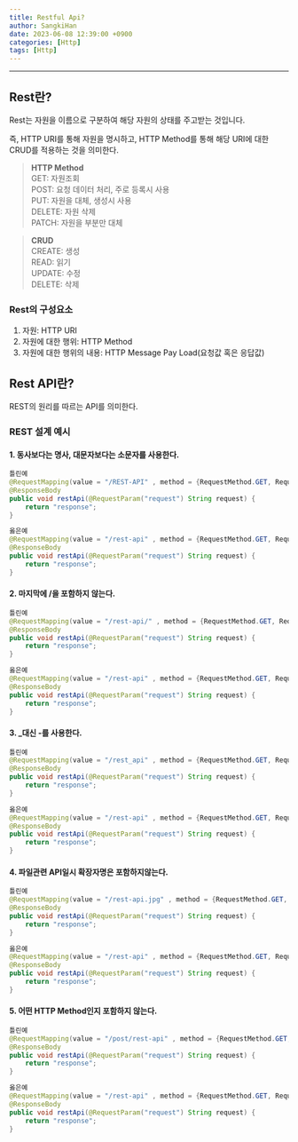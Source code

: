 ```yaml
---
title: Restful Api?
author: SangkiHan
date: 2023-06-08 12:39:00 +0900
categories: [Http]
tags: [Http]
---
```

------------

## Rest란?

Rest는 자원을 이름으로 구분하여 해당 자원의 상태를 주고받는 것입니다.

즉, HTTP URI를 통해 자원을 명시하고, HTTP Method를 통해 해당 URI에 대한 CRUD를 적용하는 것을 의미한다.

>**HTTP Method**  
>GET: 자원조회  
>POST: 요청 데이터 처리, 주로 등록시 사용  
>PUT: 자원을 대체, 생성시 사용   
>DELETE: 자원 삭제  
>PATCH: 자원을 부분만 대체


>**CRUD**  
>CREATE: 생성  
>READ: 읽기  
>UPDATE: 수정  
>DELETE: 삭제

### Rest의 구성요소
1.  자원: HTTP URI
2.  자원에 대한 행위: HTTP Method
3.  자원에 대한 행위의 내용: HTTP Message Pay Load(요청값 혹은 응답값)

## Rest API란?
REST의 원리를 따르는 API를 의미한다. 

### REST 설계 예시
#### 1. 동사보다는 명사, 대문자보다는 소문자를 사용한다.
```java
틀린예
@RequestMapping(value = "/REST-API" , method = {RequestMethod.GET, RequestMethod.POST})
@ResponseBody
public void restApi(@RequestParam("request") String request) {
    return "response";
}

옳은예
@RequestMapping(value = "/rest-api" , method = {RequestMethod.GET, RequestMethod.POST})
@ResponseBody
public void restApi(@RequestParam("request") String request) {
    return "response";
}
```

#### 2. 마지막에 /을 포함하지 않는다.
```java
틀린예
@RequestMapping(value = "/rest-api/" , method = {RequestMethod.GET, RequestMethod.POST})
@ResponseBody
public void restApi(@RequestParam("request") String request) {
    return "response";
}

옳은예
@RequestMapping(value = "/rest-api" , method = {RequestMethod.GET, RequestMethod.POST})
@ResponseBody
public void restApi(@RequestParam("request") String request) {
    return "response";
}
```

#### 3. _대신 -를 사용한다.
```java
틀린예
@RequestMapping(value = "/rest_api" , method = {RequestMethod.GET, RequestMethod.POST})
@ResponseBody
public void restApi(@RequestParam("request") String request) {
    return "response";
}

옳은예
@RequestMapping(value = "/rest-api" , method = {RequestMethod.GET, RequestMethod.POST})
@ResponseBody
public void restApi(@RequestParam("request") String request) {
    return "response";
}
```

#### 4. 파일관련 API일시 확장자명은 포함하지않는다.
```java
틀린예
@RequestMapping(value = "/rest-api.jpg" , method = {RequestMethod.GET, RequestMethod.POST})
@ResponseBody
public void restApi(@RequestParam("request") String request) {
    return "response";
}

옳은예
@RequestMapping(value = "/rest-api" , method = {RequestMethod.GET, RequestMethod.POST})
@ResponseBody
public void restApi(@RequestParam("request") String request) {
    return "response";
}
```

#### 5. 어떤 HTTP Method인지 포함하지 않는다.
```java
틀린예
@RequestMapping(value = "/post/rest-api" , method = {RequestMethod.GET, RequestMethod.POST})
@ResponseBody
public void restApi(@RequestParam("request") String request) {
    return "response";
}

옳은예
@RequestMapping(value = "/rest-api" , method = {RequestMethod.GET, RequestMethod.POST})
@ResponseBody
public void restApi(@RequestParam("request") String request) {
    return "response";
}
```
